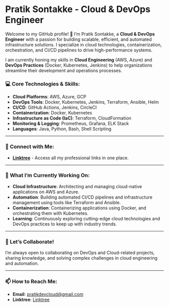 # Pratik Sontakke - Cloud & DevOps Engineer

Welcome to my GitHub profile! 👋 I’m Pratik Sontakke, a **Cloud & DevOps Engineer** with a passion for building scalable, efficient, and automated infrastructure solutions. I specialize in cloud technologies, containerization, orchestration, and CI/CD pipelines to drive high-performance systems.

I am currently honing my skills in **Cloud Engineering** (AWS, Azure) and **DevOps Practices** (Docker, Kubernetes, Jenkins) to help organizations streamline their development and operations processes.

### 💻 **Core Technologies & Skills**:
- **Cloud Platforms**: AWS, Azure, GCP
- **DevOps Tools**: Docker, Kubernetes, Jenkins, Terraform, Ansible, Helm
- **CI/CD**: GitHub Actions, Jenkins, CircleCI
- **Containerization**: Docker, Kubernetes
- **Infrastructure as Code (IaC)**: Terraform, CloudFormation
- **Monitoring & Logging**: Prometheus, Grafana, ELK Stack
- **Languages**: Java, Python, Bash, Shell Scripting

---

### 🔗 **Connect with Me**:
- **[Linktree](https://67668635218ce2ca05f9bc5a--timely-caramel-6cc354.netlify.app/)** - Access all my professional links in one place.

---

### 🌱 **What I’m Currently Working On**:
- **Cloud Infrastructure**: Architecting and managing cloud-native applications on AWS and Azure.
- **Automation**: Building automated CI/CD pipelines and infrastructure management using tools like Terraform and Ansible.
- **Containerization**: Containerizing applications using Docker, and orchestrating them with Kubernetes.
- **Learning**: Continuously exploring cutting-edge cloud technologies and DevOps practices to keep up with industry trends.

---

### 🚀 **Let’s Collaborate!**  
I’m always open to collaborating on DevOps and Cloud-related projects, sharing knowledge, and solving complex challenges in cloud engineering and automation.

---

### 📫 **How to Reach Me**:  
- **Email**: [pratikdevcloud@gmail.com](mailto:pratikdevcloud@gmail.com?subject=Let’s%20Connect%20)
- **Linktree**: [Linktree](https://67668635218ce2ca05f9bc5a--timely-caramel-6cc354.netlify.app/)
